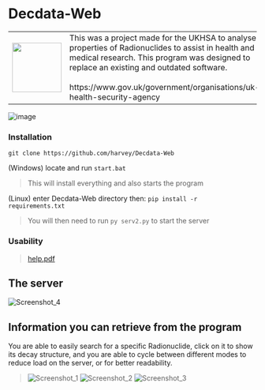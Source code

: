 # Decdata-Web

<table>
  <tr>
    <td>
      <img src="https://github.com/user-attachments/assets/9ee566b8-6e77-4dfe-9049-d60bd8bf3baf" width=100px>
    </td>
    <td>
      This was a project made for the UKHSA to analyse properties of Radionuclides to assist in health and <br>medical research. This program was designed to replace an existing and outdated software.<br><br>
      https://www.gov.uk/government/organisations/uk-health-security-agency
    </td>
  </tr> 
</table>


![image](https://github.com/user-attachments/assets/0b50a05f-14b9-4b3d-833e-689ae90f0e04)

### Installation

```git clone https://github.com/harvey/Decdata-Web```

(Windows) locate and run `start.bat`
> This will install everything and also starts the program

(Linux) enter Decdata-Web directory then: 
`pip install -r requirements.txt`
> You will then need to run `py serv2.py` to start the server

### Usability
> [help.pdf](https://github.com/user-attachments/files/16626953/help.pdf)

## The server
![Screenshot_4](https://github.com/user-attachments/assets/09635964-fa89-45af-b362-f810adc6b910)

## Information you can retrieve from the program
You are able to easily search for a specific Radionuclide, click on it to show its decay structure, and you are able to cycle between different modes to reduce load on the server, or for better readability.
> ![Screenshot_1](https://github.com/user-attachments/assets/3611e02d-6c73-423e-b013-dc6483ae6853)
![Screenshot_2](https://github.com/user-attachments/assets/4ecab963-a2f1-4c00-bd29-230546e6fd57)
![Screenshot_3](https://github.com/user-attachments/assets/0fe0d5c9-f4a7-4bd2-b2ba-cfcffacf5df3)

